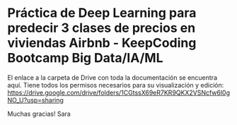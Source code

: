 # Práctica de Deep Learning para predecir 3 clases de precios en viviendas Airbnb - KeepCoding Bootcamp Big Data/IA/ML

El enlace a la carpeta de Drive con toda la documentación se encuentra aquí. Tiene todos los permisos necesarios para su visualización y edición: https://drive.google.com/drive/folders/1CGtssX69eR7KR9QKX2VSNcfw6l0gNO_U?usp=sharing

Muchas gracias!
Sara
